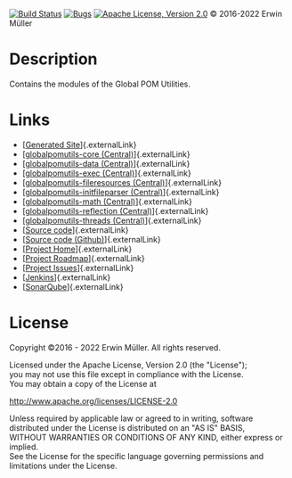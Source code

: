 [![Build Status](https://jenkins.anrisoftware.com/job/com.anrisoftware.globalpom-globalpom-utils/job/main/badge/icon)](https://jenkins.anrisoftware.com/view/com.anrisoftware.globalpom/job/com.anrisoftware.globalpom-globalpom-utils/job/main)
[![Bugs](https://sonarcloud.io/api/project_badges/measure?project=devent_globalpom-utils&metric=bugs)](https://sonarcloud.io/project/overview?id=devent_globalpom-utils)
[![Apache License, Version 2.0](https://project.anrisoftware.com/attachments/download/217/apache2.0-small.gif)](http://www.apache.org/licenses/LICENSE-2.0)
© 2016-2022 Erwin Müller

Description
===========

Contains the modules of the Global POM Utilities.

Links
=====

-   [[Generated
    Site](https://javadoc.anrisoftware.com/com.anrisoftware.globalpom/globalpomutils/4.6.2/index.html)]{.externalLink}
-   [[globalpomutils-core
    (Central)](https://search.maven.org/artifact/com.anrisoftware.globalpom/globalpomutils-core/4.6.2/jar)]{.externalLink}
-   [[globalpomutils-data
    (Central)](https://search.maven.org/artifact/com.anrisoftware.globalpom/globalpomutils-data/4.6.2/jar)]{.externalLink}
-   [[globalpomutils-exec
    (Central)](https://search.maven.org/artifact/com.anrisoftware.globalpom/globalpomutils-exec/4.6.2/jar)]{.externalLink}
-   [[globalpomutils-fileresources
    (Central)](https://search.maven.org/artifact/com.anrisoftware.globalpom/globalpomutils-fileresources/4.6.2/jar)]{.externalLink}
-   [[globalpomutils-initfileparser
    (Central)](https://search.maven.org/artifact/com.anrisoftware.globalpom/globalpomutils-initfileparser/4.6.2/jar)]{.externalLink}
-   [[globalpomutils-math
    (Central)](https://search.maven.org/artifact/com.anrisoftware.globalpom/globalpomutils-math/4.6.2/jar)]{.externalLink}
-   [[globalpomutils-reflection
    (Central)](https://search.maven.org/artifact/com.anrisoftware.globalpom/globalpomutils-reflection/4.6.2/jar)]{.externalLink}
-   [[globalpomutils-threads
    (Central)](https://search.maven.org/artifact/com.anrisoftware.globalpom/globalpomutils-threads/4.6.2/jar)]{.externalLink}
-   [[Source
    code](https://gitea.anrisoftware.com/com.anrisoftware.globalpom/globalpom-utils)]{.externalLink}
-   [[Source code
    (Github)](https://github.com/devent/globalpom-utils)]{.externalLink}
-   [[Project
    Home](https://project.anrisoftware.com/projects/globalpom-utils)]{.externalLink}
-   [[Project
    Roadmap](https://project.anrisoftware.com/projects/globalpom-utils/roadmap)]{.externalLink}
-   [[Project
    Issues](https://project.anrisoftware.com/projects/globalpom-utils/issues)]{.externalLink}
-   [[Jenkins](https://jenkins.anrisoftware.com/job/globalpom-utils-public)]{.externalLink}
-   [[SonarQube](https://sonarcloud.io/project/overview?id=devent_globalpom-utils)]{.externalLink}

License
=======

Copyright ©2016 - 2022 Erwin Müller. All rights reserved.

Licensed under the Apache License, Version 2.0 (the "License");\
you may not use this file except in compliance with the License.\
You may obtain a copy of the License at

http://www.apache.org/licenses/LICENSE-2.0

Unless required by applicable law or agreed to in writing, software\
distributed under the License is distributed on an "AS IS" BASIS,\
WITHOUT WARRANTIES OR CONDITIONS OF ANY KIND, either express or
implied.\
See the License for the specific language governing permissions and\
limitations under the License.
